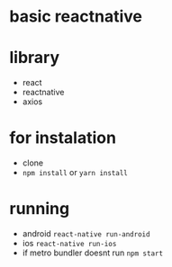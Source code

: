 # basic reactnative

# library
* react
* reactnative
* axios

# for instalation
* clone
* `npm install` or `yarn install`

# running
* android `react-native run-android`
* ios `react-native run-ios`
* if metro bundler doesnt run `npm start`